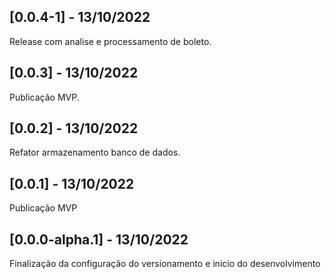 ## [0.0.4-1] - 13/10/2022 
Release com analise e processamento de boleto.
## [0.0.3] - 13/10/2022 
Publicação MVP.
## [0.0.2] - 13/10/2022 
Refator armazenamento banco de dados.
## [0.0.1] - 13/10/2022 
Publicação MVP
## [0.0.0-alpha.1] - 13/10/2022 
Finalização da configuração do versionamento e inicio do desenvolvimento 
